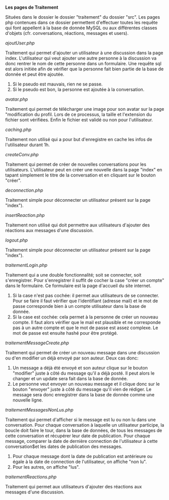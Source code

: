 **Les pages de Traitement**

Situées dans le dossier le dossier "traitement" du dossier "src". Les pages php contenues dans ce dossier permettent d'effectuer toutes les requête qui font appellent à la base de donnée MySQL ou aux différentes classes d'objets (cfr. conversations, réactions, messages et users).


*ajoutUser.php*

Traitement qui permet d'ajouter un utilisateur à une discussion dans la page index. L'utilisateur qui veut ajouter une autre personne à la discussion va donc rentrer le nom de cette personne dans un formulaire. Une requête sql est alors initiée afin de vérifier que la personne fait bien partie de la base de donnée et peut être ajoutée.
1) Si le pseudo est mauvais, rien ne se passe.
2) Si le pseudo est bon, la personne est ajoutée à la conversation.  


*avatar.php*

Traitement qui permet de télécharger une image pour son avatar sur la page "modification du profil.
Lors de ce processus, la taille et l'extension du fichier sont vérifiées. Enfin le fichier est validé ou non pour l'utilisateur.


*caching.php*

Traitement non utilisé qui a pour but d'enregistre en cache les infos de l'utilisateur durant 1h.


*createConv.php*

Traitement qui permet de créer de nouvelles conversations pour les utilisateurs. L'utilisateur peut en créer une nouvelle dans la page "index" en tapant simplement le titre de la conversation et en cliquant sur le bouton "créer".


*deconnection.php*

Traitement simple pour déconnecter un utilisateur présent sur la page "index").


*insertReaction.php*

Traitement non utilisé qui doit permettre aux utilisateurs d'ajouter des réactions aux messages d'une discussion.


*logout.php*

Traitement simple pour déconnecter un utilisateur présent sur la page "index").


*traitementLogin.php*

Traitement qui a une double fonctionnalité; soit se connecter, soit s'enregistrer. Pour s'enregistrer il suffit de cocher la case "créer un compte" dans le formulaire. Ce formulaire est la page d'accueil du site internet.
1) Si la case n'est pas cochée: il permet aux utilisateurs de se connecter. Pour se faire il faut vérifier que l'identifiant (adresse mail) et le mot de passe corresponde bien à un compte utilisateur dans la base de donnée.
2) Si la case est cochée: cela permet à la personne de créer un nouveau compte. Il faut alors vérifier que le mail est plausible et ne corresponde pas à un autre compte et que le mot de passe est assez complexe. Le mot de passe est ensuite hashé pour être protégé.


*traitementMessageCreate.php*

Traitement qui permet de créer un nouveau message dans une discussion ou d'en modifier un déjà envoyé par son auteur. Deux cas donc:
1) Un message a déjà été envoyé et son auteur clique sur le bouton "modifier" juste à côté du message qu'il a déjà posté. Il peut alors le changer et un update sera fait dans la base de donnée.
2) Le personne veut envoyer un nouveau message et il clique donc sur le bouton "envoyer" juste à côté du message qu'il vien de rédiger. Le message sera donc enregistrer dans la base de donnée comme une nouvelle ligne.


*traitementMessagesNonLus.php*

Traitement qui permet d'afficher si le message est lu ou non lu dans une conversation.
Pour chaque conversation à laquelle un utilisateur participe, la boucle doit faire le tour, dans la base de données, de tous les messages de cette conversation
et récupérer leur date de publication. 
Pour chaque message, comparer la date de dernière connection de l'utilisateur à cette conversation$et les dates de publication des messages. 
1) Pour chaque message dont la date de publication est antérieure ou égale à la date de connection de l'utilisateur, 
on affiche "non lu". 
2) Pour les autres, on affiche "lus".


*traitementReactions.php*

Traitement qui permet aux utilisateurs d'ajouter des réactions aux messages d'une discussion.
